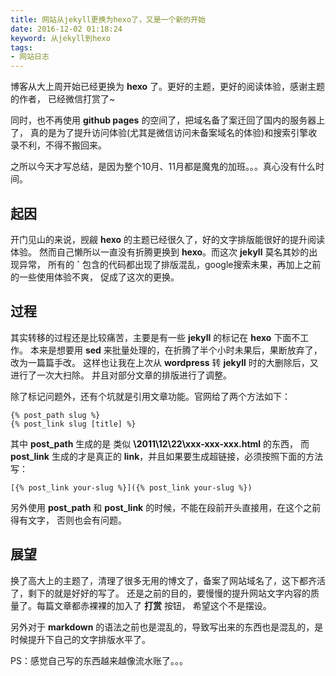 ```yaml
---
title: 网站从jekyll更换为hexo了，又是一个新的开始
date: 2016-12-02 01:18:24
keyword: 从jekyll到hexo
tags:
- 网站日志
---
```


博客从大上周开始已经更换为 **hexo** 了。更好的主题，更好的阅读体验，感谢主题的作者，
已经微信打赏了~

同时，也不再使用 **github pages** 的空间了，把域名备了案迁回了国内的服务器上了，
真的是为了提升访问体验(尤其是微信访问未备案域名的体验)和搜索引擎收录不利，不得不搬回来。

之所以今天才写总结，是因为整个10月、11月都是魔鬼的加班。。。真心没有什么时间。

## 起因

开门见山的来说，觊觎 **hexo** 的主题已经很久了，好的文字排版能很好的提升阅读体验。
然而自己懒所以一直没有折腾更换到 **hexo**。而这次 **jekyll** 莫名其妙的出现异常，
所有的 **`** 包含的代码都出现了排版混乱，google搜索未果，再加上之前的一些使用体验不爽，
促成了这次的更换。

## 过程

其实转移的过程还是比较痛苦，主要是有一些 **jekyll** 的标记在 **hexo** 下面不工作。
本来是想要用 **sed** 来批量处理的，在折腾了半个小时未果后，果断放弃了，改为一篇篇手改。
这样也让我在上次从 **wordpress** 转 **jekyll** 时的大删除后，又进行了一次大扫除。
并且对部分文章的排版进行了调整。

除了标记问题外，还有个坑就是引用文章功能。官网给了两个方法如下：

```
{% post_path slug %}
{% post_link slug [title] %}
```

其中 **post_path** 生成的是 类似 **\2011\12\22\xxx-xxx-xxx.html** 的东西，
而 **post_link** 生成的才是真正的 **link**，并且如果要生成超链接，必须按照下面的方法写：

```
[{% post_link your-slug %}]({% post_link your-slug %})
```

另外使用 **post_path** 和 **post_link** 的时候，不能在段前开头直接用，在这个之前得有文字，
否则也会有问题。

## 展望

换了高大上的主题了，清理了很多无用的博文了，备案了网站域名了，这下都齐活了，剩下的就是好好的写了。
还是之前的目的，要慢慢的提升网站文字内容的质量了。每篇文章都赤裸裸的加入了 **打赏** 按钮，
希望这个不是摆设。

另外对于 **markdown** 的语法之前也是混乱的，导致写出来的东西也是混乱的，是时候提升下自己的文字排版水平了。

PS：感觉自己写的东西越来越像流水账了。。。
